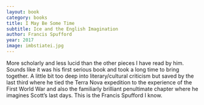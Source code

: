 ```yaml
---
layout: book
category: books
title: I May Be Some Time
subtitle: Ice and the English Imagination
author: Francis Spufford
year: 2017
image: imbstiatei.jpg
---
```

More scholarly and less lucid than the other pieces I have read by him.  Sounds like it was his first serious book and took a long time to bring together.  A little bit too deep into literary/cultural criticism but saved by the last third where he tied the Terra Nova expedition to the experience of the First World War and also the familiarly brilliant penultimate chapter where he imagines Scott’s last days.  This is the Francis Spufford I know.
